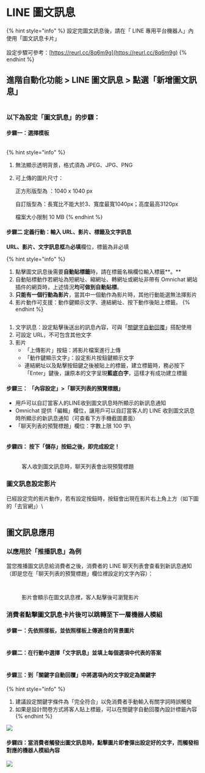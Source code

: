 # LINE 圖文訊息

{% hint style="info" %}
設定完圖文訊息後，請在「 LINE 專用平台機器人」內使用「圖文訊息卡片」\
\
設定步驟可參考：[https://reurl.cc/8q6m9g](https://reurl.cc/8q6m9g)
{% endhint %}

## 進階自動化功能 > LINE 圖文訊息 > 點選「新增圖文訊息」

<figure><img src="../../.gitbook/assets/圖文訊息1.png" alt=""><figcaption></figcaption></figure>

### **以下為設定「圖文訊息」的步驟：**

#### 步驟**一**：選擇模板

<figure><img src="../../.gitbook/assets/圖文訊息2.png" alt=""><figcaption></figcaption></figure>

{% hint style="info" %}
1. 無法顯示透明背景，格式須為 JPEG、JPG、PNG
2.  可上傳的圖片尺寸：

    正方形版型為 ：1040 x 1040 px

    自訂版型為：長寬比不能大於3、寬度最寬1040px；高度最高3120px

    檔案大小限制 10 MB
{% endhint %}

#### 步驟二 定義行動：輸入 URL、影片、標籤及文字訊息

**URL、影片、文字訊息框**為**必填**欄位，標籤為非必填

{% hint style="info" %}
1. 點擊圖文訊息後需要**自動貼標籤**時，請在標籤名稱欄位輸入標籤**。**
2. 自動貼標動作若網址為短網址、縮網址、轉網址或網址非帶有 Omnichat 網站插件的網頁時，上述情況**均可做到自動貼標**。
3. **只能有一個行動為影片**，當其中一個動作為影片時，其他行動能選無法擇影片
4. 影片動作可支援：動作鍵顯示文字、連結網址、按下動作後貼上標籤。
{% endhint %}

<figure><img src="../../.gitbook/assets/圖文訊息3.png" alt=""><figcaption></figcaption></figure>

1. 文字訊息：設定點擊後送出的訊息內容，可與「[關鍵字自動回覆](keyword-autoreply.md#bu-zhou-si-she-ding-zi-dong-hui-fu-tiao-jian-ji-nei-rong)」搭配使用
2. 可設定 URL，不可包含其他文字
3. 影片
   * 「上傳影片」按鈕：將影片檔案進行上傳
   * 「動作鍵顯示文字」：設定影片按鈕鍵顯示文字
   * 連結網址以及點擊按鈕鍵之後被貼上的標籤，建立標籤時，務必按下「Enter」鍵後，讓原本的文字呈現**藍底白字**，這樣才有成功建立標籤

#### &#x20;步驟三： 「內容設定」>「聊天列表的預覽標題」

* 用戶可以自訂當客人的LINE收到圖文訊息時所顯示的新訊息通知
* Omnichat 提供「編輯」欄位，讓用戶可以自訂當客人的 LINE 收到圖文訊息時所顯示的新訊息通知（可查看下方手機截圖畫面）
* 「聊天列表的預覽標題」欄位：字數上限 100 字\


<figure><img src="../../.gitbook/assets/圖文訊息4.png" alt=""><figcaption></figcaption></figure>

#### 步驟四： 按下「儲存」按鈕之後，即完成設定！

<figure><img src="../../.gitbook/assets/圖文訊息5.PNG" alt=""><figcaption><p>客人收到圖文訊息時，聊天列表會出現預覽標題</p></figcaption></figure>

### 圖文訊息設定影片

已經設定完的影片動作，若有設定按鈕時，按鈕會出現在影片右上角上方（如下圖的「去官網」）\


<figure><img src="../../.gitbook/assets/圖文訊息6.PNG" alt=""><figcaption></figcaption></figure>

## 圖文訊息應用

### 以應用於「推播訊息」為例

當您推播圖文訊息給消費者之後，消費者的 LINE 聊天列表會查看到新訊息通知（即是您在「聊天列表的預覽標題」欄位裡設定的文字內容）：

<figure><img src="../../.gitbook/assets/圖文訊息5.PNG" alt=""><figcaption></figcaption></figure>

<figure><img src="../../.gitbook/assets/圖文訊息7.gif" alt=""><figcaption><p>影片會顯示在圖文訊息裡，客人點擊後可瀏覽影片</p></figcaption></figure>

### 消費者點擊圖文訊息卡片後可以跳轉至下一層機器人模組

#### 步驟ㄧ：先依照樣板，並依照樣板上傳適合的背景圖片

<figure><img src="../../.gitbook/assets/圖文訊息8.png" alt=""><figcaption></figcaption></figure>

#### 步驟二：在行動中選擇「文字訊息」並填上每個選項中代表的答案

<figure><img src="../../.gitbook/assets/圖文訊息9.png" alt=""><figcaption></figcaption></figure>

#### 步驟三：到「關鍵字自動回覆」中將選項內的文字設定為關鍵字

{% hint style="info" %}
1. 建議設定關鍵字條件為「完全符合」以免消費者手動輸入有關字詞時誤觸發
2. 如果是設計問卷方式將客人貼上標籤，可以在關鍵字自動回覆內設計標籤內容
{% endhint %}

![](<../../.gitbook/assets/截圖 2022-08-01 下午6.36.02.png>)

#### 步驟四：當消費者觸發出圖文訊息時，點擊圖片即會彈出設定好的文字，而觸發相對應的機器人模組內容

![](../../.gitbook/assets/S\_\_37134362.jpg)

